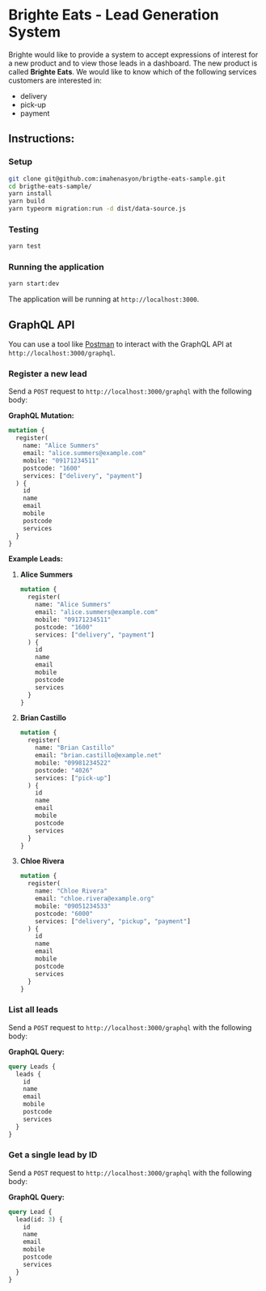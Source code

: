 # Brighte Eats - Lead Generation System

Brighte would like to provide a system to accept expressions of interest for a new product and to view those leads in a dashboard. The new product is called **Brighte Eats**. We would like to know which of the following services customers are interested in:

- delivery
- pick-up
- payment

## Instructions:

### Setup

```bash
git clone git@github.com:imahenasyon/brigthe-eats-sample.git
cd brigthe-eats-sample/
yarn install
yarn build
yarn typeorm migration:run -d dist/data-source.js
```

### Testing

```bash
yarn test
```

### Running the application

```bash
yarn start:dev
```

The application will be running at `http://localhost:3000`.

## GraphQL API

You can use a tool like [Postman](https://www.postman.com/) to interact with the GraphQL API at `http://localhost:3000/graphql`.

### Register a new lead

Send a `POST` request to `http://localhost:3000/graphql` with the following body:

**GraphQL Mutation:**
```graphql
mutation {
  register(
    name: "Alice Summers"
    email: "alice.summers@example.com"
    mobile: "09171234511"
    postcode: "1600"
    services: ["delivery", "payment"]
  ) {
    id
    name
    email
    mobile
    postcode
    services
  }
}
```

**Example Leads:**

1.  **Alice Summers**
    ```graphql
    mutation {
      register(
        name: "Alice Summers"
        email: "alice.summers@example.com"
        mobile: "09171234511"
        postcode: "1600"
        services: ["delivery", "payment"]
      ) {
        id
        name
        email
        mobile
        postcode
        services
      }
    }
    ```

2.  **Brian Castillo**
    ```graphql
    mutation {
      register(
        name: "Brian Castillo"
        email: "brian.castillo@example.net"
        mobile: "09981234522"
        postcode: "4026"
        services: ["pick-up"]
      ) {
        id
        name
        email
        mobile
        postcode
        services
      }
    }
    ```

3.  **Chloe Rivera**
    ```graphql
    mutation {
      register(
        name: "Chloe Rivera"
        email: "chloe.rivera@example.org"
        mobile: "09051234533"
        postcode: "6000"
        services: ["delivery", "pickup", "payment"]
      ) {
        id
        name
        email
        mobile
        postcode
        services
      }
    }
    ```

### List all leads

Send a `POST` request to `http://localhost:3000/graphql` with the following body:

**GraphQL Query:**
```graphql
query Leads {
  leads {
    id
    name
    email
    mobile
    postcode
    services
  }
}
```

### Get a single lead by ID

Send a `POST` request to `http://localhost:3000/graphql` with the following body:

**GraphQL Query:**
```graphql
query Lead {
  lead(id: 3) {
    id
    name
    email
    mobile
    postcode
    services
  }
}
```
